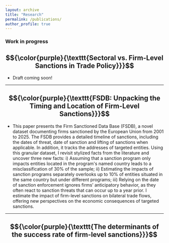 ```yaml
---
layout: archive
title: "Research"
permalink: /publications/
author_profile: true
---
```

### Work in progress

## $${\color{purple}{\texttt{Sectoral vs. Firm-Level Sanctions in Trade Policy}}}$$

<ul>
 <li> Draft coming soon!</li>
</ul>

---

## $${\color{purple}{\texttt{FSDB: Unpacking the Timing and Location of Firm-Level Sanctions}}}$$

<ul>
 <li> This paper presents the Firm Sanctioned Data Base (FSDB), a novel dataset documenting firms sanctioned by the European Union from 2001 to 2025. The FSDB provides a detailed timeline of sanctions, including the dates of threat, date of sanction and lifting of sanctions when applicable. In addition, it tracks the addresses of targeted entities.
Using this granular dataset, I revisit stylized facts from the literature and uncover three new facts:
i) Assuming that a sanction program only impacts entities located in the program's named country leads to a misclassification of 30% of the sample;
ii) Estimating the impacts of sanction programs separately overlooks up to 10% of entities situated in the same country but under different programs;
iii) Relying on the date of sanction enforcement ignores firms’ anticipatory behavior, as they often react to sanction threats that can occur up to a year prior. I estimate the impact of firm-level sanctions on bilateral trade flows, offering new perspectives on the economic consequences of targeted sanctions.</li>
</ul>

---

## $${\color{purple}{\texttt{The determinants of the success rate of firm-level sanctions}}}$$